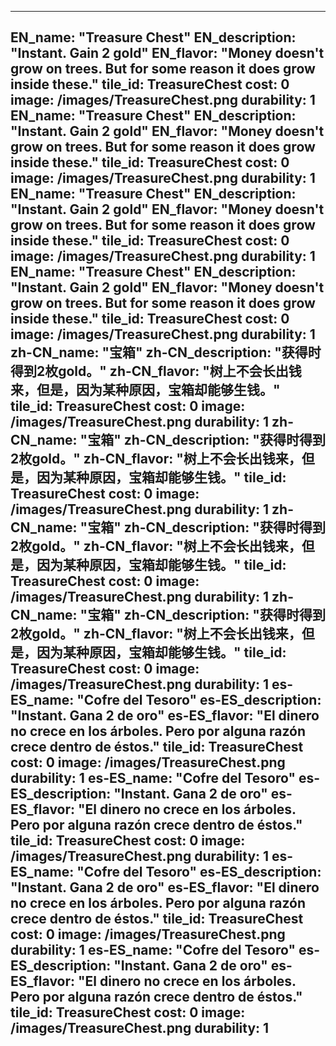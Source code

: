 ---

EN_name: "Treasure Chest"
EN_description: "Instant. Gain 2 gold"
EN_flavor: "Money doesn't grow on trees. But for some reason it does grow inside these."
tile_id: TreasureChest
cost: 0
image: /images/TreasureChest.png
durability: 1
EN_name: "Treasure Chest"
EN_description: "Instant. Gain 2 gold"
EN_flavor: "Money doesn't grow on trees. But for some reason it does grow inside these."
tile_id: TreasureChest
cost: 0
image: /images/TreasureChest.png
durability: 1
EN_name: "Treasure Chest"
EN_description: "Instant. Gain 2 gold"
EN_flavor: "Money doesn't grow on trees. But for some reason it does grow inside these."
tile_id: TreasureChest
cost: 0
image: /images/TreasureChest.png
durability: 1
EN_name: "Treasure Chest"
EN_description: "Instant. Gain 2 gold"
EN_flavor: "Money doesn't grow on trees. But for some reason it does grow inside these."
tile_id: TreasureChest
cost: 0
image: /images/TreasureChest.png
durability: 1
zh-CN_name: "宝箱"
zh-CN_description: "获得时得到2枚gold。"
zh-CN_flavor: "树上不会长出钱来，但是，因为某种原因，宝箱却能够生钱。"
tile_id: TreasureChest
cost: 0
image: /images/TreasureChest.png
durability: 1
zh-CN_name: "宝箱"
zh-CN_description: "获得时得到2枚gold。"
zh-CN_flavor: "树上不会长出钱来，但是，因为某种原因，宝箱却能够生钱。"
tile_id: TreasureChest
cost: 0
image: /images/TreasureChest.png
durability: 1
zh-CN_name: "宝箱"
zh-CN_description: "获得时得到2枚gold。"
zh-CN_flavor: "树上不会长出钱来，但是，因为某种原因，宝箱却能够生钱。"
tile_id: TreasureChest
cost: 0
image: /images/TreasureChest.png
durability: 1
zh-CN_name: "宝箱"
zh-CN_description: "获得时得到2枚gold。"
zh-CN_flavor: "树上不会长出钱来，但是，因为某种原因，宝箱却能够生钱。"
tile_id: TreasureChest
cost: 0
image: /images/TreasureChest.png
durability: 1
es-ES_name: "Cofre del Tesoro"
es-ES_description: "Instant. Gana 2 de oro"
es-ES_flavor: "El dinero no crece en los árboles. Pero por alguna razón crece dentro de éstos."
tile_id: TreasureChest
cost: 0
image: /images/TreasureChest.png
durability: 1
es-ES_name: "Cofre del Tesoro"
es-ES_description: "Instant. Gana 2 de oro"
es-ES_flavor: "El dinero no crece en los árboles. Pero por alguna razón crece dentro de éstos."
tile_id: TreasureChest
cost: 0
image: /images/TreasureChest.png
durability: 1
es-ES_name: "Cofre del Tesoro"
es-ES_description: "Instant. Gana 2 de oro"
es-ES_flavor: "El dinero no crece en los árboles. Pero por alguna razón crece dentro de éstos."
tile_id: TreasureChest
cost: 0
image: /images/TreasureChest.png
durability: 1
es-ES_name: "Cofre del Tesoro"
es-ES_description: "Instant. Gana 2 de oro"
es-ES_flavor: "El dinero no crece en los árboles. Pero por alguna razón crece dentro de éstos."
tile_id: TreasureChest
cost: 0
image: /images/TreasureChest.png
durability: 1
---